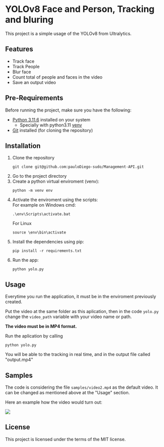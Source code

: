 # YOLOv8 Face and Person, Tracking and bluring

This project is a simple usage of the YOLOv8 from Ultralytics.

## Features

- Track face
- Track People
- Blur face
- Count total of people and faces in the video
- Save an output video

## Pre-Requirements
Before running the project, make sure you have the following:

- [Python 3.11.6](https://www.python.org/downloads/) installed on your system
   - Specially with python3.11 [venv](https://docs.python.org/3/library/venv.html) 
- [Git](https://git-scm.com/downloads) installed (for cloning the repository)

## Installation

1. Clone the repository
   ```
   git clone git@github.com:pauloDiego-sudo/Management-API.git
   ```
2. Go to the project directory
3. Create a python virtual enviroment (venv):
   ```
   python -m venv env
   ```
4. Activate the enviroment using the scripts:   
   For example on Windows cmd:
   ```
   .\env\Scripts\activate.bat
   ```
   For Linux
   ```
   source \env\bin\activate
   ```
6. Install the dependencies using pip:
   ```
   pip install -r requirements.txt
   ```
7. Run the app:
   ```
   python yolo.py
   ```

## Usage
Everytime you run the application, it must be in the enviroment previously created.

Put the video at the same folder as this aplication, then in the code `yolo.py` change the `video_path` variable with your video name or path.

**The video must be in MP4 format.**

Run the aplication by calling 

```
python yolo.py
```
You will be able to the tracking in real time, and in the output file called "output.mp4"
## Samples

The code is considering the file `samples/video2.mp4` as the default video. It can be changed as mentioned above at the "Usage" section.

Here an example how the video would turn out:

![](https://github.com/pauloDiego-sudo/pauloDiego-sudo/example.gif)

## License

This project is licensed under the terms of the MIT license.